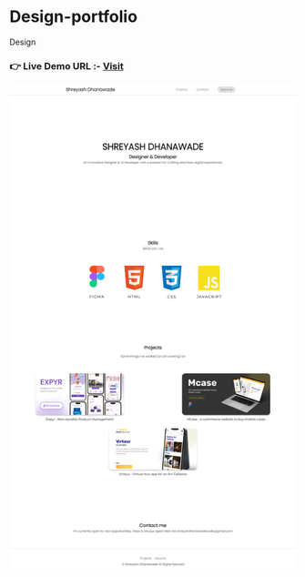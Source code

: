 # Design-portfolio

Design

<!--Link-->

### **👉 Live Demo URL :-** <a href="https://shreyash-design.netlify.app/">**Visit**</a>

![Preview](./Images/img/projects/preview.png)
